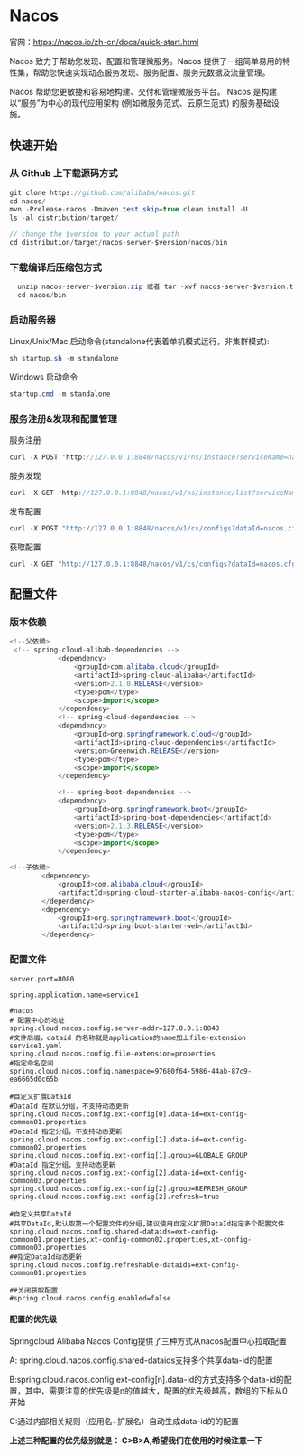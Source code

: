# Nacos
官网：https://nacos.io/zh-cn/docs/quick-start.html

Nacos 致力于帮助您发现、配置和管理微服务。Nacos 提供了一组简单易用的特性集，帮助您快速实现动态服务发现、服务配置、服务元数据及流量管理。

Nacos 帮助您更敏捷和容易地构建、交付和管理微服务平台。 Nacos 是构建以“服务”为中心的现代应用架构 (例如微服务范式、云原生范式) 的服务基础设施。

## 快速开始
### 从 Github 上下载源码方式
```Java
git clone https://github.com/alibaba/nacos.git
cd nacos/
mvn -Prelease-nacos -Dmaven.test.skip=true clean install -U  
ls -al distribution/target/

// change the $version to your actual path
cd distribution/target/nacos-server-$version/nacos/bin
```
### 下载编译后压缩包方式
```Java
  unzip nacos-server-$version.zip 或者 tar -xvf nacos-server-$version.tar.gz
  cd nacos/bin
```

### 启动服务器
Linux/Unix/Mac
启动命令(standalone代表着单机模式运行，非集群模式):
```Java
sh startup.sh -m standalone
```

Windows 启动命令
```Java
startup.cmd -m standalone
```

### 服务注册&发现和配置管理
服务注册
```Java
curl -X POST 'http://127.0.0.1:8848/nacos/v1/ns/instance?serviceName=nacos.naming.serviceName&ip=20.18.7.10&port=8080'
```

服务发现
```Java
curl -X GET 'http://127.0.0.1:8848/nacos/v1/ns/instance/list?serviceName=nacos.naming.serviceName'
```

发布配置
```Java
curl -X POST "http://127.0.0.1:8848/nacos/v1/cs/configs?dataId=nacos.cfg.dataId&group=test&content=HelloWorld"
```

获取配置
```Java
curl -X GET "http://127.0.0.1:8848/nacos/v1/cs/configs?dataId=nacos.cfg.dataId&group=test"
```
## 配置文件
### 版本依赖
```java
<!--父依赖>
 <!-- spring-cloud-alibab-dependencies -->
            <dependency>
                <groupId>com.alibaba.cloud</groupId>
                <artifactId>spring-cloud-alibaba</artifactId>
                <version>2.1.0.RELEASE</version>
                <type>pom</type>
                <scope>import</scope>
            </dependency>
            <!-- spring-cloud-dependencies -->
            <dependency>
                <groupId>org.springframework.cloud</groupId>
                <artifactId>spring-cloud-dependencies</artifactId>
                <version>Greenwich.RELEASE</version>
                <type>pom</type>
                <scope>import</scope>
            </dependency>

            <!-- spring-boot-dependencies -->
            <dependency>
                <groupId>org.springframework.boot</groupId>
                <artifactId>spring-boot-dependencies</artifactId>
                <version>2.1.3.RELEASE</version>
                <type>pom</type>
                <scope>import</scope>
            </dependency>

<!--子依赖>
        <dependency>
            <groupId>com.alibaba.cloud</groupId>
            <artifactId>spring-cloud-starter-alibaba-nacos-config</artifactId>
        </dependency>
        <dependency>
            <groupId>org.springframework.boot</groupId>
            <artifactId>spring-boot-starter-web</artifactId>
        </dependency>
```

### 配置文件
```properties
server.port=8080

spring.application.name=service1

#nacos
# 配置中心的地址
spring.cloud.nacos.config.server-addr=127.0.0.1:8848
#文件后缀，dataid 的名称就是application的name加上file-extension service1.yaml
spring.cloud.nacos.config.file-extension=properties
#指定命名空间
spring.cloud.nacos.config.namespace=97680f64-5986-44ab-87c9-ea6665d0c65b

#自定义扩展DataId
#DataId 在默认分组，不支持动态更新
spring.cloud.nacos.config.ext-config[0].data-id=ext-config-common01.properties
#DataId 指定分组，不支持动态更新
spring.cloud.nacos.config.ext-config[1].data-id=ext-config-common02.properties
spring.cloud.nacos.config.ext-config[1].group=GLOBALE_GROUP
#DataId 指定分组，支持动态更新
spring.cloud.nacos.config.ext-config[2].data-id=ext-config-common03.properties
spring.cloud.nacos.config.ext-config[2].group=REFRESH_GROUP
spring.cloud.nacos.config.ext-config[2].refresh=true

#自定义共享DataId
#共享DataId,默认取第一个配置文件的分组,建议使用自定义扩展DataId指定多个配置文件
spring.cloud.nacos.config.shared-dataids=ext-config-common01.properties,xt-config-common02.properties,xt-config-common03.properties
##指定DataId动态更新
spring.cloud.nacos.config.refreshable-dataids=ext-config-common01.properties

##关闭获取配置
#spring.cloud.nacos.config.enabled=false

```
#### 配置的优先级
Springcloud Alibaba Nacos Config提供了三种方式从nacos配置中心拉取配置

A: spring.cloud.nacos.config.shared-dataids支持多个共享data-id的配置

B:spring.cloud.nacos.config.ext-config[n].data-id的方式支持多个data-id的配置，其中，需要注意的优先级是n的值越大，配置的优先级越高，数组的下标从0开始

C:通过内部相关规则（应用名+扩展名）自动生成data-id的的配置

**上述三种配置的优先级别就是： C>B>A,希望我们在使用的时候注意一下**